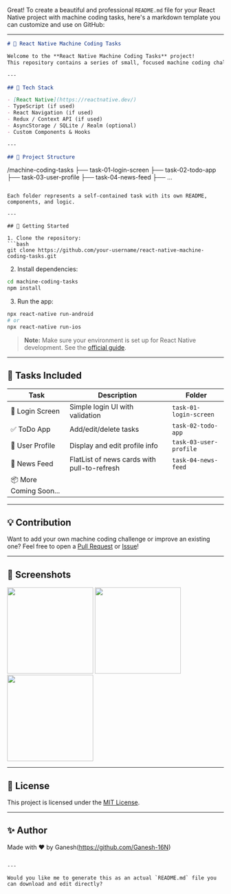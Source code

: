 Great! To create a beautiful and professional `README.md` file for your React Native project with machine coding tasks, here's a markdown template you can customize and use on GitHub:

---

```markdown
# 🤖 React Native Machine Coding Tasks

Welcome to the **React Native Machine Coding Tasks** project!  
This repository contains a series of small, focused machine coding challenges aimed at improving your React Native development skills.

---

## 📱 Tech Stack

- [React Native](https://reactnative.dev/)
- TypeScript (if used)
- React Navigation (if used)
- Redux / Context API (if used)
- AsyncStorage / SQLite / Realm (optional)
- Custom Components & Hooks

---

## 🧠 Project Structure

```

/machine-coding-tasks
├── task-01-login-screen
├── task-02-todo-app
├── task-03-user-profile
├── task-04-news-feed
├── ...

````

Each folder represents a self-contained task with its own README, components, and logic.

---

## 🚀 Getting Started

1. Clone the repository:
```bash
git clone https://github.com/your-username/react-native-machine-coding-tasks.git
````

2. Install dependencies:

```bash
cd machine-coding-tasks
npm install
```

3. Run the app:

```bash
npx react-native run-android
# or
npx react-native run-ios
```

> **Note:** Make sure your environment is set up for React Native development. See the [official guide](https://reactnative.dev/docs/environment-setup).

---

## 🧩 Tasks Included

| Task                   | Description                                 | Folder                 |
| ---------------------- | ------------------------------------------- | ---------------------- |
| 🔐 Login Screen        | Simple login UI with validation             | `task-01-login-screen` |
| ✅ ToDo App             | Add/edit/delete tasks                       | `task-02-todo-app`     |
| 👤 User Profile        | Display and edit profile info               | `task-03-user-profile` |
| 📰 News Feed           | FlatList of news cards with pull-to-refresh | `task-04-news-feed`    |
| 📦 More Coming Soon... |                                             |                        |

---

## 💡 Contribution

Want to add your own machine coding challenge or improve an existing one?
Feel free to open a [Pull Request](https://github.com/your-username/react-native-machine-coding-tasks/pulls) or [Issue](https://github.com/your-username/react-native-machine-coding-tasks/issues)!

---

## 📸 Screenshots

<!-- Add screenshots here -->

<p float="left">
  <img src="screenshots/login.png" width="200"/>
  <img src="screenshots/todo.png" width="200"/>
  <img src="screenshots/profile.png" width="200"/>
</p>

---

## 🧾 License

This project is licensed under the [MIT License](LICENSE).

---

## ✨ Author

Made with ❤️ by Ganesh(https://github.com/Ganesh-16N)

```

---

Would you like me to generate this as an actual `README.md` file you can download and edit directly?
```
